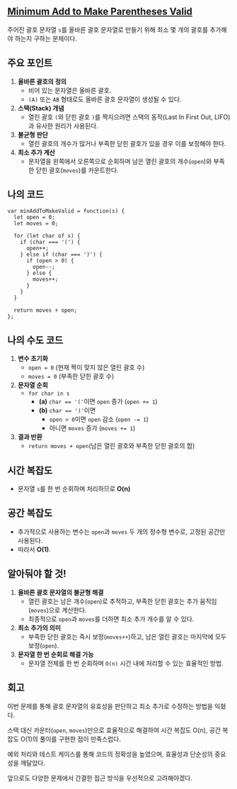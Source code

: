 ## [Minimum Add to Make Parentheses Valid](https://leetcode.com/problems/minimum-add-to-make-parentheses-valid/)

주어진 괄호 문자열 `s`를 올바른 괄호 문자열로 만들기 위해 최소 몇 개의 괄호를 추가해야 하는지 구하는 문제이다.

## 주요 포인트

1. **올바른 괄호의 정의**
    - 비어 있는 문자열은 올바른 괄호.
    - `(A)` 또는 `AB` 형태로도 올바른 괄호 문자열이 생성될 수 있다.
2. **스택(Stack) 개념**
    - 열린 괄호 `(`와 닫힌 괄호 `)`를 짝지으려면 스택의 동작(Last In First Out, LIFO)과 유사한 원리가 사용된다.
3. **불균형 판단**
    - 열린 괄호의 개수가 많거나 부족한 닫힌 괄호가 있을 경우 이를 보정해야 한다.
4. **최소 추가 계산**
    - 문자열을 왼쪽에서 오른쪽으로 순회하며 남은 열린 괄호의 개수(`open`)와 부족한 닫힌 괄호(`moves`)를 카운트한다.

## 나의 코드

```tsx
var minAddToMakeValid = function(s) {
  let open = 0; 
  let moves = 0;

  for (let char of s) {
    if (char === '(') {
      open++;
    } else if (char === ')') {
      if (open > 0) {
        open--;
      } else {
        moves++;
      }
    }
  }

  return moves + open;
};
```

## 나의 수도 코드

1. **변수 초기화**
    - `open = 0` (현재 짝이 맞지 않은 열린 괄호 수)
    - `moves = 0` (부족한 닫힌 괄호 수)
2. **문자열 순회**
    - `for char in s`
        - **(a)** `char == '('`이면 `open` 증가 (`open += 1`)
        - **(b)** `char == ')'`이면
            - `open > 0`이면 `open` 감소 (`open -= 1`)
            - 아니면 `moves` 증가 (`moves += 1`)
3. **결과 반환**
    - `return moves + open`(남은 열린 괄호와 부족한 닫힌 괄호의 합)

## 시간 복잡도

- 문자열 `s`를 한 번 순회하며 처리하므로 **O(n)**

## 공간 복잡도

- 추가적으로 사용하는 변수는 `open`과 `moves` 두 개의 정수형 변수로, 고정된 공간만 사용된다.
- 따라서 **O(1)**.

## 알아둬야 할 것!

1. **올바른 괄호 문자열의 불균형 해결**
    - 열린 괄호는 남은 개수(`open`)로 추적하고, 부족한 닫힌 괄호는 추가 움직임(`moves`)으로 계산한다.
    - 최종적으로 `open`과 `moves`를 더하면 최소 추가 개수를 알 수 있다.
2. **최소 추가의 의미**
    - 부족한 닫힌 괄호는 즉시 보정(`moves++`)하고, 남은 열린 괄호는 마지막에 모두 보정(`open`).
3. **문자열 한 번 순회로 해결 가능**
    - 문자열 전체를 한 번 순회하며 `O(n)` 시간 내에 처리할 수 있는 효율적인 방법.

## 회고

이번 문제를 통해 괄호 문자열의 유효성을 판단하고 최소 추가로 수정하는 방법을 익혔다.

스택 대신 카운터(`open`, `moves`)만으로 효율적으로 해결하여 시간 복잡도 O(n), 공간 복잡도 O(1)의 풀이를 구현한 점이 만족스럽다.

예외 처리와 테스트 케이스를 통해 코드의 정확성을 높였으며, 효율성과 단순성의 중요성을 깨달았다.

앞으로도 다양한 문제에서 간결한 접근 방식을 우선적으로 고려해야겠다.
